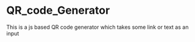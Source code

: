 # QR_code_Generator
This is a js based QR code generator which takes some link or text as an input 
